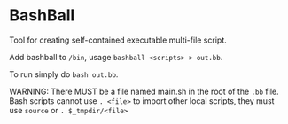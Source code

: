 # BashBall
Tool for creating self-contained executable multi-file script.

Add bashball to `/bin`, usage `bashball <scripts> > out.bb`.

To run simply do `bash out.bb`.

WARNING:
  There MUST be a file named main.sh in the root of the `.bb` file.
  Bash scripts cannot use `. <file>` to import other local scripts, they must use `source` or
  `. $_tmpdir/<file>`
